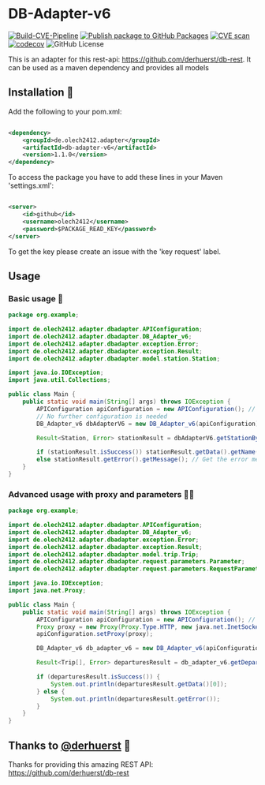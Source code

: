 # DB-Adapter-v6
[![Build-CVE-Pipeline](https://github.com/olech2412/DB-Adapter-v6/actions/workflows/Build-Test-Pipeline.yml/badge.svg?branch=master)](https://github.com/olech2412/DB-Adapter-v6/actions/workflows/Build-Test-Pipeline.yml) [![Publish package to GitHub Packages](https://github.com/olech2412/DB-Adapter-v6/actions/workflows/publishPackage.yml/badge.svg)](https://github.com/olech2412/DB-Adapter-v6/actions/workflows/publishPackage.yml) [![CVE scan](https://github.com/olech2412/DB-Adapter-v6/actions/workflows/cve-scan.yml/badge.svg)](https://github.com/olech2412/DB-Adapter-v6/actions/workflows/cve-scan.yml) [![codecov](https://codecov.io/gh/olech2412/DB-Adapter-v6/graph/badge.svg?token=CKROXWUMJQ)](https://codecov.io/gh/olech2412/DB-Adapter-v6) ![GitHub License](https://img.shields.io/github/license/olech2412/DB-Adapter-v6)

This is an adapter for this rest-api: https://github.com/derhuerst/db-rest. It can be used as a maven dependency and provides all models

## Installation 🔧

Add the following to your pom.xml:

```xml

<dependency>
    <groupId>de.olech2412.adapter</groupId>
    <artifactId>db-adapter-v6</artifactId>
    <version>1.1.0</version>
</dependency>
```

To access the package you have to add these lines in your Maven 'settings.xml':

```xml

<server>
    <id>github</id>
    <username>olech2412</username>
    <password>$PACKAGE_READ_KEY</password>
</server>
```

To get the key please create an issue with the 'key request' label.

## Usage

### Basic usage 👶

```java
package org.example;

import de.olech2412.adapter.dbadapter.APIConfiguration;
import de.olech2412.adapter.dbadapter.DB_Adapter_v6;
import de.olech2412.adapter.dbadapter.exception.Error;
import de.olech2412.adapter.dbadapter.exception.Result;
import de.olech2412.adapter.dbadapter.model.station.Station;

import java.io.IOException;
import java.util.Collections;

public class Main {
    public static void main(String[] args) throws IOException {
        APIConfiguration apiConfiguration = new APIConfiguration(); // The configuration of the api
        // No further configuration is needed
        DB_Adapter_v6 dbAdapterV6 = new DB_Adapter_v6(apiConfiguration); // The adapter that is used to make requests with the configuration

        Result<Station, Error> stationResult = dbAdapterV6.getStationById(80002611, Collections.emptyList()); // Get the stationResult with the id 8000261 (München Hbf)

        if (stationResult.isSuccess()) stationResult.getData().getName(); // Get the name of the station
        else stationResult.getError().getMessage(); // Get the error message
    }
}
```

### Advanced usage with proxy and parameters 👨‍💻

```java
package org.example;

import de.olech2412.adapter.dbadapter.APIConfiguration;
import de.olech2412.adapter.dbadapter.DB_Adapter_v6;
import de.olech2412.adapter.dbadapter.exception.Error;
import de.olech2412.adapter.dbadapter.exception.Result;
import de.olech2412.adapter.dbadapter.model.trip.Trip;
import de.olech2412.adapter.dbadapter.request.parameters.Parameter;
import de.olech2412.adapter.dbadapter.request.parameters.RequestParametersNames;

import java.io.IOException;
import java.net.Proxy;

public class Main {
    public static void main(String[] args) throws IOException {
        APIConfiguration apiConfiguration = new APIConfiguration(); // The configuration of the api
        Proxy proxy = new Proxy(Proxy.Type.HTTP, new java.net.InetSocketAddress("bla", 8080));
        apiConfiguration.setProxy(proxy);

        DB_Adapter_v6 db_adapter_v6 = new DB_Adapter_v6(apiConfiguration);

        Result<Trip[], Error> departuresResult = db_adapter_v6.getDeparturesByStopId(8010205, new Parameter.ParameterBuilder().add(RequestParametersNames.RESULTS, 1).build());

        if (departuresResult.isSuccess()) {
            System.out.println(departuresResult.getData()[0]);
        } else {
            System.out.println(departuresResult.getError());
        }
    }
}
```

## Thanks to [@derhuerst](https://github.com/derhuerst) 🙏

Thanks for providing this amazing REST API: https://github.com/derhuerst/db-rest 
